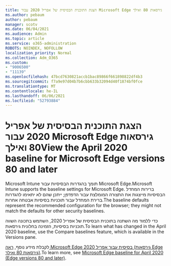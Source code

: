 ```yaml
---
title: הצגת התוכנית הבסיסית של אפריל 2020 עבור Microsoft Edge גירסאות 80 ואילך
ms.author: pebaum
author: pebaum
manager: scotv
ms.date: 06/04/2021
ms.audience: Admin
ms.topic: article
ms.service: o365-administration
ROBOTS: NOINDEX, NOFOLLOW
localization_priority: Normal
ms.collection: Adm_O365
ms.custom:
- "9006500"
- "11139"
ms.openlocfilehash: 47bcd7630821accb1bac89866f661898822df4b3
ms.sourcegitcommit: f7a9e97d04b7b6cbb633b32094d40f1874bf0fce
ms.translationtype: MT
ms.contentlocale: he-IL
ms.lasthandoff: 06/06/2021
ms.locfileid: "52793884"
---
```

# <a name="view-the-april-2020-baseline-for-microsoft-edge-versions-80-and-later"></a><span data-ttu-id="1a9dc-102">הצגת התוכנית הבסיסית של אפריל 2020 עבור Microsoft Edge גירסאות 80 ואילך</span><span class="sxs-lookup"><span data-stu-id="1a9dc-102">View the April 2020 baseline for Microsoft Edge versions 80 and later</span></span>

<span data-ttu-id="1a9dc-103">Microsoft Intune תומך בהגדרות הבסיסיות עבור Microsoft Edge.</span><span class="sxs-lookup"><span data-stu-id="1a9dc-103">Microsoft Intune supports the baseline settings for Microsoft Edge.</span></span> <span data-ttu-id="1a9dc-104">ברירות המחדל הבסיסיות מייצגות את התצורה המומלצת עבור הדפדפן; ייתכן שהם לא יתאימו להגדרות ברירת המחדל עבור תוכניות בסיסיות אבטחה אחרות.</span><span class="sxs-lookup"><span data-stu-id="1a9dc-104">The baseline defaults represent the recommended configuration for the browser; they might not match the defaults for other security baselines.</span></span>

<span data-ttu-id="1a9dc-105">כדי ללמוד מה השתנה בתוכנית הבסיסית של אפריל 2020, השתמש בתכונה השווה תוכניות בסיסיות, הזמינה בחלונית גירסאות.</span><span class="sxs-lookup"><span data-stu-id="1a9dc-105">To learn what has changed in the April 2020 baseline, use the Compare baselines feature, which is available in the Versions pane.</span></span>

<span data-ttu-id="1a9dc-106">לקבלת מידע נוסף, [ראה Microsoft Edge בסיסית עבור אפריל 2020 (גירסאות Edge גירסאות 80 ואילך)](/mem/intune/protect/security-baseline-settings-edge?pivots=edge-april-2020).</span><span class="sxs-lookup"><span data-stu-id="1a9dc-106">To learn more, see [Microsoft Edge baseline for April 2020 (Edge versions 80 and later)](/mem/intune/protect/security-baseline-settings-edge?pivots=edge-april-2020).</span></span>